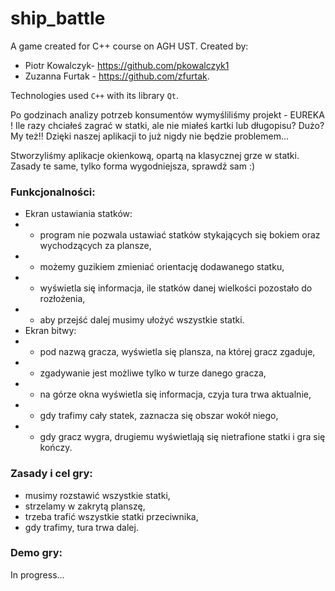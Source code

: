 # ship_battle
A game created for C++ course on AGH UST. 
Created by: 
 - Piotr Kowalczyk- https://github.com/pkowalczyk1
 - Zuzanna Furtak - https://github.com/zfurtak.

Technologies used `C++` with its library `Qt`.

Po godzinach analizy potrzeb konsumentów wymyśliliśmy projekt - EUREKA !
Ile razy chciałeś zagrać w statki, ale nie miałeś kartki lub długopisu?
Dużo?
My też!!
Dzięki naszej aplikacji to już nigdy nie będzie problemem...

Stworzyliśmy aplikacje okienkową, opartą na klasycznej grze w statki.
Zasady te same, tylko forma wygodniejsza, sprawdź sam :)

### Funkcjonalności:
 - Ekran ustawiania statków:
 - - program nie pozwala ustawiać statków stykających się bokiem oraz wychodzących za plansze,
 - - możemy guzikiem zmieniać orientację dodawanego statku,
 - - wyświetla się informacja, ile statków danej wielkości pozostało do rozłożenia,
 - - aby przejść dalej musimy ułożyć wszystkie statki.
 - Ekran bitwy:
 - - pod nazwą gracza, wyświetla się plansza, na której gracz zgaduje,
 - - zgadywanie jest możliwe tylko w turze danego gracza,
 - - na górze okna wyświetla się informacja, czyja tura trwa aktualnie,
 - - gdy trafimy cały statek, zaznacza się obszar wokół niego,
 - - gdy gracz wygra, drugiemu wyświetlają się nietrafione statki i gra się kończy.

### Zasady i cel gry:
 - musimy rozstawić wszystkie statki,
 - strzelamy w zakrytą planszę,
 - trzeba trafić wszystkie statki przeciwnika,
 - gdy trafimy, tura trwa dalej.


### Demo gry:
In progress...

